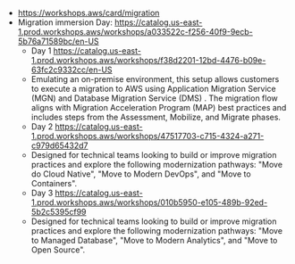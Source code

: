 - https://workshops.aws/card/migration
- Migration immersion Day:  https://catalog.us-east-1.prod.workshops.aws/workshops/a033522c-f256-40f9-9ecb-5b76a71589bc/en-US
  * Day 1 https://catalog.us-east-1.prod.workshops.aws/workshops/f38d2201-12bd-4476-b09e-63fc2c9332cc/en-US
  * Emulating an on-premise environment, this setup allows customers to execute a migration to AWS using Application Migration Service (MGN) and Database Migration Service (DMS) . The migration flow aligns with Migration Acceleration Program (MAP) best practices and includes steps from the Assessment, Mobilize, and Migrate phases.
  * Day 2 https://catalog.us-east-1.prod.workshops.aws/workshops/47517703-c715-4324-a271-c979d65432d7
  * Designed for technical teams looking to build or improve migration practices and explore the following modernization pathways: "Move do Cloud Native", "Move to Modern DevOps", and "Move to Containers".
  * Day 3 https://catalog.us-east-1.prod.workshops.aws/workshops/010b5950-e105-489b-92ed-5b2c5395cf99
  * Designed for technical teams looking to build or improve migration practices and explore the following modernization pathways: "Move to Managed Database", "Move to Modern Analytics", and "Move to Open Source".
